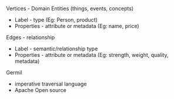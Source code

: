 Vertices - Domain Entities (things, events, concepts)
 * Label - type (Eg: Person, product)
 * Properties - attribute or metadata (Eg: name, price)
  
Edges - relationship

 * Label - semantic/relationship type
 * Properties - attribute or metadata (Eg: strength, weight, quality, metadata)


Germil 

 * imperative traversal language
 * Apache Open source
 
 
